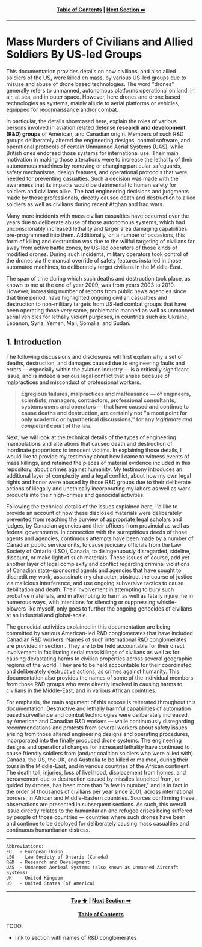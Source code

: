 <div align="center">
  
  **[Table of Contents][TOC] | [Next Section :arrow_right:][Next]**
  
  [Next]: ./1-1.md
  [TOC]: https://github.com/true-hindsight/long-overdue-justice/
  
</div>

---

# Mass Murders of Civilians and Allied Soldiers By US-led Groups

This documentation provides details on how civilians, and also allied soldiers of the US, were killed en mass, by various US-led groups due to misuse and abuse of drone based technologies. The word "drones" generally refers to unmanned, autonomous platforms operational on land, in air, at sea, and in outer space. However, here drones and drone based technologies as systems, mainly allude to aerial platforms or vehicles, equipped for reconnaissance and/or combat. 

In particular, the details showcased here, explain the roles of various persons involved in aviation related defense **research and development (R&D) groups** of American, and Canadian origin. Members of such R&D groups deliberately altered the engineering designs, control software, and operational protocols of certain Unmanned Aerial Systems (UAS), while British ones endorsed those systems for international use. Their main motivation in making those alterations were to increase the lethality of their autonomous machines by removing or changing particular safeguards, safety mechanisms, design features, and operational protocols that were needed for preventing casualties. Such a decision was made with the awareness that its impacts would be detrimental to human safety for soldiers and civilians alike. The bad engineering decisions and judgments made by those professionals, directly caused death and destruction to allied soldiers as well as civilians during recent Afghan and Iraq wars. 

Many more incidents with mass civilian casualties have occurred over the years due to deliberate abuse of those autonomous systems, which had unconscionably increased lethality and larger area damaging capabilities pre-programmed into them. Additionally, on a number of occasions, this form of killing and destruction was due to the willful targeting of civilians far away from active battle zones, by US-led operators of those kinds of modified drones. During such incidents, military operators took control of the drones via the manual override of safety features installed in those automated machines, to deliberately target civilians in the Middle-East. 

The span of time during which such deaths and destruction took place, as known to me at the end of year 2009, was from years 2003 to 2010. However, increasing number of reports from public news agencies since that time period, have highlighted ongoing civilian casualties and destruction to non-military targets from US-led combat groups that have been operating those very same, problematic manned as well as unmanned aerial vehicles for lethally violent purposes, in countries such as: Ukraine, Lebanon, Syria, Yemen, Mali, Somalia, and Sudan.

## 1. Introduction

The following discussions and disclosures will first explain why a set of deaths, destruction, and damages caused due to engineering faults and errors — especially within the aviation industry — is a critically significant issue, and is indeed a serious legal conflict that arises because of malpractices and misconduct of professional workers. 

> **Egregious failures, malpractices and malfeasance — of engineers, scientists, managers, contractors, professional consultants, systems users and operators — that have caused and continue to cause deaths and destruction, are certainly not "a moot point for only academic or hypothetical discussions," for any *legitimate and competent* court of the law.**

Next, we will look at the technical details of the types of engineering manipulations and alterations that caused death and destruction of inordinate proportions to innocent victims. In explaining those details, I would like to provide my testimony about how I came to witness events of mass killings, and retained the pieces of material evidence included in this repository, about crimes against humanity. My testimony introduces an additional layer of complexity and a legal conflict, about how my own legal rights and honor were abused by those R&D groups due to their deliberate actions of illegally and unethically incorporating my labors as well as work products into their high-crimes and genocidal activities.  

Following the technical details of the issues explained here, I'd like to provide an account of how these disclosed materials were deliberately prevented from reaching the purview of appropriate legal scholars and judges, by Canadian agencies and their officers from provincial as well as federal governments. In connection with the surreptitious deeds of those agents and agencies, continuous attempts have been made by a number of Canadian public service units, to cause judiciary officials from the Law Society of Ontario (LSO), Canada, to disingenuously disregarded, sideline, discount, or make light of such materials. These issues of course, add yet another layer of legal complexity and conflict regarding criminal violations of Canadian state-sponsored agents and agencies that have sought to discredit my work, assassinate my character, obstruct the course of justice via malicious interference, and use ongoing subversive tactics to cause debilitation and death. Their involvement in attempting to bury such probative materials, and in attempting to harm as well as fatally injure me in numerous ways, with intentions for silencing or suppressing whistle-blowers like myself, only goes to further the ongoing genocides of civilians at an industrial and global-scale. 

The genocidal activities explained in this documentation are being committed by various American-led R&D conglomerates that have included Canadian R&D workers. Names of such international R&D conglomerates are provided in section [ ](). They are to be held accountable for their direct involvement in facilitating serial mass killings of civilians as well as for causing devastating harms to civilian properties across several geographic regions of the world. They are to be held accountable for their coordinated and deliberately destructive actions, as crimes against humanity. This documentation also provides the names of some of the individual members from those R&D groups who were directly involved in causing harms to civilians in the Middle-East, and in various African countries. 

For emphasis, the main argument of this expose is reiterated throughout this documentation: Destructive and lethally harmful capabilities of automation based surveillance and combat technologies were deliberately increased, by American and Canadian R&D workers — while continuously disregarding recommendations and protests from several workers about safety issues arising from those altered engineering designs and operating procedures, incorporated into the finally produced drone systems. The engineering designs and operational changes for increased lethality have continued to cause friendly soldiers from (and/or coalition soldiers who were allied with) Canada, the US, the UK, and Australia to be killed or maimed, during their tours in the Middle-East, and in various countries of the African continent. The death toll, injuries, loss of livelihood, displacement from homes, and bereavement due to destruction caused by missiles launched from, or guided by drones, has been more than "a few in number," and is in fact in the order of thousands of civilians per year since 2001, across international borders, in African and Middle-Eastern countries. Sources confirming these observations are presented in subsequent sections. As such, this overall issue directly relates to the humanitarian and refugee crises being suffered by people of those countries — countries where such drones have been and continue to be deployed for deliberately causing mass casualties and continuous humanitarian distress. 

---

```
Abbreviations:
EU   - European Union
LSO  - Law Society of Ontario (Canada)
R&D  - Research and Development
UAS  - Unmanned Aerieal Systems (also known as Unmanned Aircraft Systems)
UK   - United Kingdom
US   - United States (of America)
```

---

<div align="center">
  
  **[Top :arrow_up:][Top] | [Next Section :arrow_right:][Next]** 
  
  **[Table of Contents][TOC]**

  [Top]: ./1-0.md#mass-murders-of-civilians-and-allied-soldiers-by-us-led-groups
  [Next]: ./1-1.md
  [TOC]: https://github.com/true-hindsight/long-overdue-justice/
  
</div>

TODO: 
 - link to section with names of R&D conglomerates
